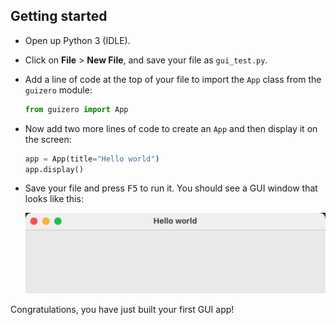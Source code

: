 ## Getting started

- Open up Python 3 (IDLE).

- Click on **File** > **New File**, and save your file as `gui_test.py`.

- Add a line of code at the top of your file to import the `App` class from the `guizero` module:

    ```python
    from guizero import App
    ```

- Now add two more lines of code to create an `App` and then display it on the screen:

    ```python
    app = App(title="Hello world")
    app.display()
    ```

- Save your file and press <kbd>F5</kbd> to run it. You should see a GUI window that looks like this:

    ![First App](images/first-app.png)

Congratulations, you have just built your first GUI app!
